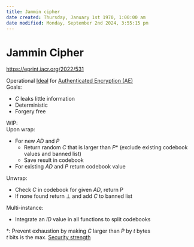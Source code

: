 ```yaml
---  
title: Jammin cipher  
date created: Thursday, January 1st 1970, 1:00:00 am  
date modified: Monday, September 2nd 2024, 3:55:15 pm  
---  
```

# Jammin Cipher  
https://eprint.iacr.org/2022/531  
  
Operational [Ideal](../Security%20Strength/Ideal.md) for [Authenticated Encryption (AE)](./Authenticated_Encryption_28AE29.md)  
Goals:  
- $C$ leaks little information  
- Deterministic  
- Forgery free  
  
WIP:  
Upon wrap:   
- For new $AD$ and $P$  
	- Return random $C$ that is larger than $P$* (exclude existing codebook values and banned list)  
	- Save result in codebook  
- For existing $AD$ and $P$ return codebook value  
  
Unwrap:  
- Check $C$ in codebook for given $AD$, return P  
- If none found return $\perp$ and add $C$ to banned list  
  
Multi-instance:  
- Integrate an $ID$ value in all functions to split codebooks  
  
\*: Prevent exhaustion by making $C$ larger than $P$ by $t$ bytes  
$t$ bits is the max. [Security strength](../Security%20Strength/Security_strength.md)